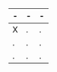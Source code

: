 | -   | -   | -   |
| --- | --- | --- |
| X   | .   | .   |
| .   | .   | .   |
| .   | .   | .   |
